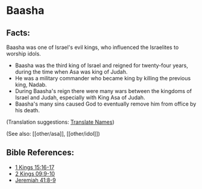 # Baasha #

## Facts: ##

Baasha was one of Israel's evil kings, who influenced the Israelites to worship idols.

* Baasha was the third king of Israel and reigned for twenty-four years, during the time when Asa was king of Judah.
* He was a military commander who became king by killing the previous king, Nadab.
* During Baasha's reign there were many wars between the kingdoms of Israel and Judah, especially with King Asa of Judah.
* Baasha's many sins caused God to eventually remove him from office by his death.

(Translation suggestions: [Translate Names](en/ta-vol1/translate/man/translate-names))

(See also: [[other/asa]], [[other/idol]])

## Bible References: ##

* [1 Kings 15:16-17](en/tn/1ki/help/15/16)
* [2 Kings 09:9-10](en/tn/2ki/help/09/09)
* [Jeremiah 41:8-9](en/tn/jer/help/41/08)